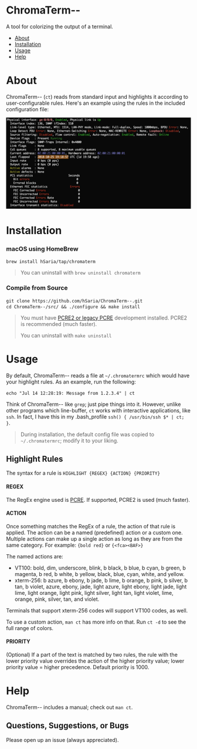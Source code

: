 # ChromaTerm--

A tool for colorizing the output of a terminal.

-   [About](#about)
-   [Installation](#installation)
-   [Usage](#usage)
-   [Help](#help)

# About

ChromaTerm-- (`ct`) reads from standard input and highlights it according to user-configurable rules. Here's an example using the rules in the included configuration file:

![alt text](.github/junos-show-interface.png "Example output")

# Installation

### macOS using HomeBrew

    brew install hSaria/tap/chromaterm

> You can uninstall with `brew uninstall chromaterm`

### Compile from Source

    git clone https://github.com/hSaria/ChromaTerm--.git
    cd ChromaTerm--/src/ && ./configure && make install

> You must have [PCRE2 or legacy PCRE](https://www.pcre.org) development installed. PCRE2 is recommended (much faster).
>
> You can uninstall with `make uninstall`

# Usage

By default, ChromaTerm-- reads a file at `~/.chromatermrc` which would have your highlight rules. As an example, run the following:

    echo "Jul 14 12:28:19: Message from 1.2.3.4" | ct

Think of ChromaTerm-- like `grep`; just pipe things into it. However, unlike other programs which line-buffer, `ct` works with interactive applications, like `ssh`. In fact, I have this in my .bash_profile `ssh() { /usr/bin/ssh $* | ct; }`.

> During installation, the default config file was copied to `~/.chromatermrc`; modify it to your liking.

## Highlight Rules

The syntax for a rule is `HIGHLIGHT {REGEX} {ACTION} {PRIORITY}`

#### REGEX

The RegEx engine used is [PCRE](https://www.pcre.org). If supported, PCRE2 is used (much faster).

#### ACTION

Once something matches the RegEx of a rule, the action of that rule is applied. The action can be a named (predefined) action or a custom one. Multiple actions can make up a single action as long as they are from the same category. For example: `{bold red}` or `{<fca><BAF>}`

The named actions are:

-   VT100: bold, dim, underscore, blink, b black, b blue, b cyan, b green, b magenta, b red, b white, b yellow, black, blue, cyan, white, and yellow.
-   xterm-256: b azure, b ebony, b jade, b lime, b orange, b pink, b  silver, b tan, b violet, azure, ebony, jade, light azure, light ebony, light jade, light lime, light orange, light pink, light silver, light tan, light violet, lime, orange, pink, silver, tan, and violet.

Terminals that support xterm-256 codes will support VT100 codes, as well.

To use a custom action, `man ct` has more info on that. Run `ct -d` to see the full range of colors.

#### PRIORITY

(Optional) If a part of the text is matched by two rules, the rule with the lower priority value overrides the action of the higher priority value; lower priority value = higher precedence. Default priority is 1000.

# Help

ChromaTerm-- includes a manual; check out `man ct`.

## Questions, Suggestions, or Bugs

Please open up an issue (always appreciated).
